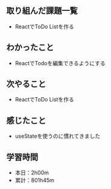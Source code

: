 ## 取り組んだ課題一覧
- ReactでToDo Listを作る
## わかったこと
- ReactでTodoを編集できるようにする
## 次やること
- ReactでToDo Listを作る
## 感じたこと
- useStateを使うのに慣れてきました
## 学習時間
- 本日：2h00m
- 累計：801h45m
